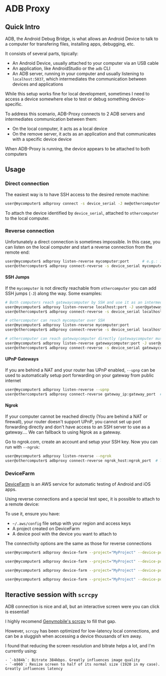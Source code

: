 # ADB Proxy


## Quick Intro

ADB, the Android Debug Bridge, is what allows an Android Device to talk to a computer for transfering files, installing apps, debugging, etc.

It consists of several parts, tipically:

- An Android Device, usually attached to your computer via an USB cable
- An application, like AndroidStudio or the `adb` CLI
- An ADB server, running in your computer and usually listening to `localhost:5037`, which intermediates the communication between devices and applications

While this setup works fine for local development, sometimes I need to access a device somewhere else to test or debug something device-specific.

To address this scenario, ADB-Proxy connects to 2 ADB servers and intermediates communication between them:

- On the local computer, it acts as a local device
- On the remove server, it acts as an application and that communicates with a specific device device

When ADB-Proxy is running, the device appears to be attached to both computers

## Usage

### Direct connection

The easiest way is to have SSH access to the desired remote machine:

```bash
user@mycomputer$ adbproxy connect -s device_serial -J me@othercomputer
```

To attach the device identified by `device_serial`, attached to `othercomputer` to the local computer.

### Reverse connection

Unfortunately a direct connection is sometimes impossible. In this case, you can listen on the local
computer and start a reverse connection from the remote end:

```bash
user@mycomputer$ adbproxy listen-reverse mycomputer:port      # e.g.: 1.2.3.4:5678
user@othercomputer$ adbproxy connect-reverse -s device_serial mycomputer:port
```

#### SSH Jumps

If the `mycomputer` is not directly reachable from `othercomputer` you can add SSH jumps (`-J`) along the way. Some examples:

```bash
# Both computers reach gatewaycomputer by SSH and use it as an intermediary
user@mycomputer$ adbproxy listen-reverse localhost:port -J user@gatewaycomputer
user@othercomputer$ adbproxy connect-reverse -s device_serial localhost:port -J user@gatewaycomputer
```

```bash
# othercomputer can reach mycomputer over SSH
user@mycomputer$ adbproxy listen-reverse mycomputer:port
user@othercomputer$ adbproxy connect-reverse -s device_serial localhost:port -J user@mycomputer
```

```bash
# othercomputer can reach gatewaycomputer directly (gatewaycomputer must be configured with `GatewayPorts yes`)
user@mycomputer$ adbproxy listen-reverse gatewaycomputer:port -J user@gatewaycomputer
user@othercomputer$ adbproxy connect-reverse -s device_serial gatewaycomputer:port
```

#### UPnP Gateways

If you are behind a NAT and your router has UPnP enabled, `--upnp` can be used to automatically setup port forwarding on your gateway from public internet

```bash
user@mycomputer$ adbproxy listen-reverse --upnp
user@othercomputer$ adbproxy connect-reverse gateway_ip:gateway_port  # listen-reverse shows the gateway IP and Port
```

#### Ngrok
If your computer cannot be reached directly (You are behind a NAT or firewall), your router doesn't support UPnP, you cannot set up port forwarding directly and
don't have access to an SSH server to use as a gateway.... We can fallback to using Ngrok as a gateway.

Go to ngrok.com, create an account and setup your SSH key. Now you can run with `--ngrok`:

```bash
user@mycomputer$ adbproxy listen-reverse --ngrok
user@othercomputer$ adbproxy connect-reverse ngrok_host:ngrok_port  # listen-reverse shows the Host and Port to use
```


### DeviceFarm

[DeviceFarm](https://aws.amazon.com/pt/device-farm/) is an AWS service for automatic testing of Android and iOS apps.

Using reverse connections and a special test spec, it is possible to attach to a remote device:

To use it, ensure you have:

  - `~/.aws/config` file setup with your region and access keys
  - A project created on DeviceFarm
  - A device pool with the device you want to attach to

The connectivity options are the same as those for reverse connections

```bash
user@mycomputer$ adbproxy device-farm --project="MyProject" --device-pool="MyPool" my_ip:port  # Assuming my_ip is available externally
```

```bash
user@mycomputer$ adbproxy device-farm --project="MyProject" --device-pool="MyPool" gateway_ip:port -J user@gatewaycomputer  # Assuming gateway_ip is available externally
```

```bash
user@mycomputer$ adbproxy device-farm --project="MyProject" --device-pool="MyPool" --upnp  # Will automatically set port forwarding from a public ip
```

```bash
user@mycomputer$ adbproxy device-farm --project="MyProject" --device-pool="MyPool" --ngrok  # Will automatically use ngrok as  a gateway
```

## Iteractive session with `scrcpy`

ADB connection is nice and all, but an interactive screen were you can click is essential!

I highly recomend [Genymobile's scrcpy](https://github.com/Genymobile/scrcpy) to fill that gap.

However, `scrcpy` has been optimized for low-latency local connections, and can be a sluggish when accessing a device thousands of km away.

I found that reducing the screen resolution and bitrate helps a lot, and I'm currently using:

    - `-b384k`: Bitrate 384kbps. Greatly influences image quality
    - `-m960`: Resize screen to half of its normal size (1920 in my case). Greatly influences latency
